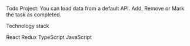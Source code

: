 Todo Project: You can load data from a default API. Add, Remove or Mark the task as completed.

Technology stack

React
Redux
TypeScript
JavaScript
